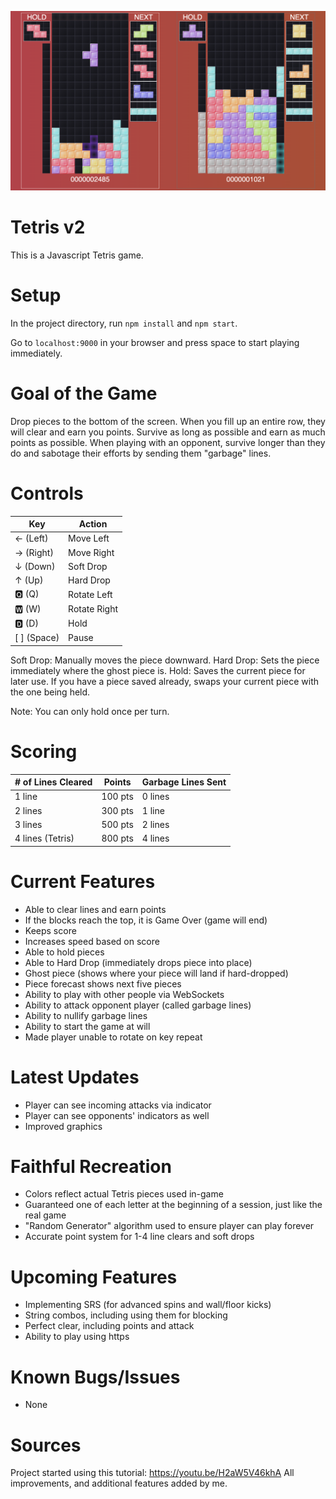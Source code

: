 ![image of the game in action](images/img.png)
# Tetris v2
This is a Javascript Tetris game.

# Setup
In the project directory, run `npm install` and `npm start`.

Go to `localhost:9000` in your browser and press space to start playing immediately.

# Goal of the Game
Drop pieces to the bottom of the screen. When you fill up an entire row, they will clear and earn you points.
Survive as long as possible and earn as much points as possible.
When playing with an opponent, survive longer than they do and sabotage their efforts by sending them "garbage" lines.

# Controls
| Key | Action |
| --- | ------ |
| ← (Left) | Move Left |
| → (Right) | Move Right |
| ↓ (Down) | Soft Drop |
| ↑ (Up) | Hard Drop |
| 🆀 (Q) | Rotate Left |
| 🆆 (W) | Rotate Right |
| 🅳 (D) | Hold |
| [   ] (Space) | Pause |

Soft Drop: Manually moves the piece downward.
Hard Drop: Sets the piece immediately where the ghost piece is.
Hold: Saves the current piece for later use. If you have a piece saved already, swaps your current piece with the one being held.

Note: You can only hold once per turn.

# Scoring
| # of Lines Cleared | Points | Garbage Lines Sent |
| --- | --- | --- |
| 1 line | 100 pts | 0 lines |
| 2 lines | 300 pts | 1 line |
| 3 lines | 500 pts |  2 lines |
| 4 lines (Tetris) | 800 pts |  4 lines |

# Current Features
- Able to clear lines and earn points
- If the blocks reach the top, it is Game Over (game will end)
- Keeps score
- Increases speed based on score
- Able to hold pieces
- Able to Hard Drop (immediately drops piece into place)
- Ghost piece (shows where your piece will land if hard-dropped)
- Piece forecast shows next five pieces
- Ability to play with other people via WebSockets
- Ability to attack opponent player (called garbage lines)
- Ability to nullify garbage lines
- Ability to start the game at will
- Made player unable to rotate on key repeat

# Latest Updates
- Player can see incoming attacks via indicator
- Player can see opponents' indicators as well
- Improved graphics

# Faithful Recreation
- Colors reflect actual Tetris pieces used in-game
- Guaranteed one of each letter at the beginning of a session, just like the real game
- "Random Generator" algorithm used to ensure player can play forever
- Accurate point system for 1-4 line clears and soft drops

# Upcoming Features
- Implementing SRS (for advanced spins and wall/floor kicks)
- String combos, including using them for blocking
- Perfect clear, including points and attack
- Ability to play using https

# Known Bugs/Issues
- None

# Sources
Project started using this tutorial: https://youtu.be/H2aW5V46khA
All improvements, and additional features added by me.
